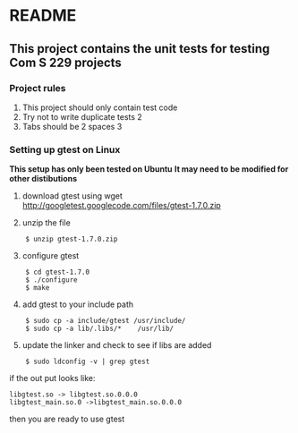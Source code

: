 # README
## This project contains the unit tests for testing Com S 229 projects

### Project rules
1. This project should only contain test code 
2. Try not to write duplicate tests 2
3. Tabs should be 2 spaces 3

### Setting up gtest on Linux
**This setup has only been tested on Ubuntu**
**It may need to be modified for other distibutions**

1. download gtest using wget http://googletest.googlecode.com/files/gtest-1.7.0.zip

2. unzip the file 

```
	$ unzip gtest-1.7.0.zip
```

3. configure gtest 

```
	$ cd gtest-1.7.0
	$ ./configure
	$ make
```

4. add gtest to your include path 

```
	$ sudo cp -a include/gtest /usr/include/
	$ sudo cp -a lib/.libs/*	/usr/lib/
```

5. update the linker and check to see if libs are added 

```
	$ sudo ldconfig -v | grep gtest
```

if the out put looks like:

```
libgtest.so -> libgtest.so.0.0.0
libgtest_main.so.0 ->libgtest_main.so.0.0.0
```
then you are ready to use gtest
